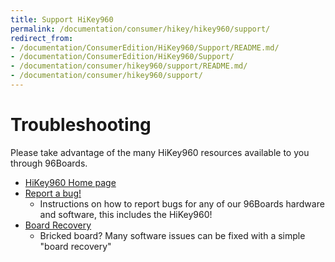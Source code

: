 ```yaml
---
title: Support HiKey960
permalink: /documentation/consumer/hikey/hikey960/support/
redirect_from:
- /documentation/ConsumerEdition/HiKey960/Support/README.md/
- /documentation/ConsumerEdition/HiKey960/Support/
- /documentation/consumer/hikey960/support/README.md/
- /documentation/consumer/hikey960/support/
---
```

# Troubleshooting

Please take advantage of the many HiKey960 resources available to you through 96Boards.

- [HiKey960 Home page](https://www.96boards.org/product/hikey960)
- [Report a bug!](../../../../Extras/Report_a_bug.md)
   - Instructions on how to report bugs for any of our 96Boards hardware and software, this includes the HiKey960!
- [Board Recovery](../installation/board-recovery.md)
   - Bricked board? Many software issues can be fixed with a simple "board recovery"
